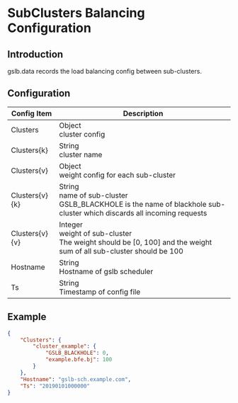 # SubClusters Balancing Configuration

## Introduction

gslb.data records the load balancing config between sub-clusters.

## Configuration

| Config Item | Description                                                  |
| ----------- | ------------------------------------------------------------ |
| Clusters    | Object<br>cluster config |
| Clusters{k} | String<br>cluster name |
| Clusters{v} | Object<br>weight config for each sub-cluster        |
| Clusters{v}{k} | String<br>name of sub-cluster<br>GSLB_BLACKHOLE is the name of blackhole sub-cluster which discards all incoming requests |
| Clusters{v}{v} | Integer<br>weight of sub-cluster<br>The weight should be [0, 100] and the weight sum of all sub-cluster should be 100 |
| Hostname    | String<br>Hostname of gslb scheduler                                   |
| Ts          | String<br>Timestamp of config file                                     |

## Example

```json
{
    "Clusters": {
        "cluster_example": {
            "GSLB_BLACKHOLE": 0,
            "example.bfe.bj": 100
        }
    },
    "Hostname": "gslb-sch.example.com",
    "Ts": "20190101000000"
}
```
